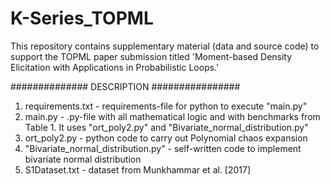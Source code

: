 # K-Series_TOPML
This repository contains supplementary material (data and source code) to support the TOPML paper submission titled 'Moment-based Density Elicitation with Applications in Probabilistic Loops.'


##############  DESCRIPTION ################


1) requirements.txt - requirements-file for python to execute "main.py"
2) main.py - .py-file with all mathematical logic and with benchmarks from Table 1. 
It uses "ort_poly2.py" and "Bivariate_normal_distribution.py"
3) ort_poly2.py - python code to carry out Polynomial chaos expansion
4) "Bivariate_normal_distribution.py" - self-written code to implement bivariate normal distribution
5) S1Dataset.txt - dataset from  Munkhammar et al. [2017]
